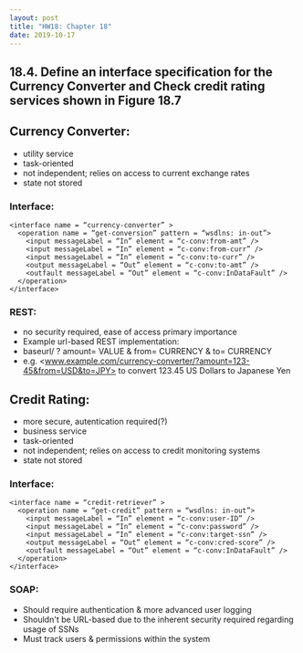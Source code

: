 ```yaml
---
layout: post
title: "HW18: Chapter 18"
date: 2019-10-17
---
```


## 18.4. Define an interface specification for the Currency Converter and Check credit rating services shown in Figure 18.7

## Currency Converter:
* utility service
* task-oriented
* not independent; relies on access to current exchange rates
* state not stored

### Interface:
```
<interface name = “currency-converter” >
  <operation name = “get-conversion” pattern = “wsdlns: in-out”>
    <input messageLabel = “In” element = “c-conv:from-amt” />
    <input messageLabel = “In” element = “c-conv:from-curr” />
    <input messageLabel = “In” element = “c-conv:to-curr” />
    <output messageLabel = “Out” element = “c-conv:to-amt” />
    <outfault messageLabel = “Out” element = “c-conv:InDataFault” />
  </operation>
</interface>
```

### REST:
* no security required, ease of access primary importance
* Example url-based REST implementation:
* baseurl/ ? amount= VALUE & from= CURRENCY & to= CURRENCY  
* e.g. <www.example.com/currency-converter/?amount=123-45&from=USD&to=JPY> to convert 123.45 US Dollars to Japanese Yen

## Credit Rating:
* more secure, autentication required(?)
* business service
* task-oriented
* not independent; relies on access to credit monitoring systems
* state not stored

### Interface:
```
<interface name = “credit-retriever” >
  <operation name = “get-credit” pattern = “wsdlns: in-out”>
    <input messageLabel = “In” element = “c-conv:user-ID” />
    <input messageLabel = “In” element = “c-conv:password” />
    <input messageLabel = “In” element = “c-conv:target-ssn” />
    <output messageLabel = “Out” element = “c-conv:cred-score” />
    <outfault messageLabel = “Out” element = “c-conv:InDataFault” />
  </operation>
</interface>
```

### SOAP:
* Should require authentication & more advanced user logging  
* Shouldn't be URL-based due to the inherent security required regarding usage of SSNs
* Must track users & permissions within the system

